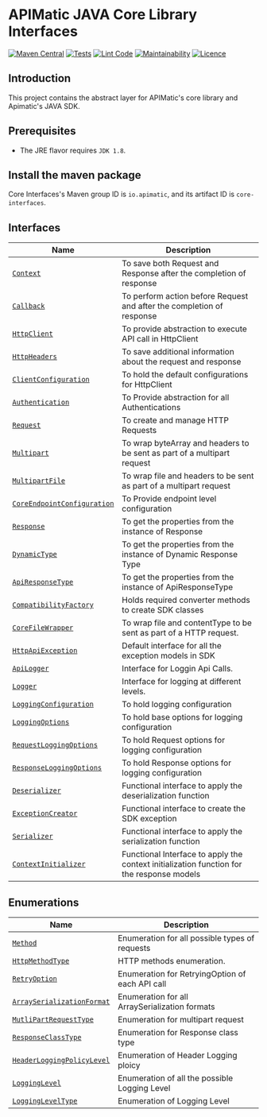 # APIMatic JAVA Core Library Interfaces
[![Maven Central][maven-badge]][maven-url]
[![Tests][test-badge]][test-url]
[![Lint Code][lint-badge]][lint-url]
[![Maintainability][maintainability-url]][code-climate-url]
[![Licence][license-badge]][license-url]
## Introduction
This project contains the abstract layer for APIMatic's core library and Apimatic's JAVA SDK. 

## Prerequisites
* The JRE flavor requires `JDK 1.8`.
## Install the maven package
Core Interfaces's Maven group ID is `io.apimatic`, and its artifact ID is `core-interfaces`.

## Interfaces
| Name                                                                    | Description                                                        |
|-------------------------------------------------------------------------|--------------------------------------------------------------------|
| [`Context`](./src/main/java/io/apimatic/coreinterfaces/http/Context.java)                     | To save both Request and Response after the completion of response |
| [`Callback`](./src/main/java/io/apimatic/coreinterfaces/http/Callback.java)                     | To perform action before Request and after the completion of response |
| [`HttpClient`](./src/main/java/io/apimatic/coreinterfaces/http/HttpClient.java)                     | To provide abstraction to execute API call in HttpClient |
| [`HttpHeaders`](./src/main/java/io/apimatic/coreinterfaces/http/HttpHeaders.java)                     | To save additional information about the request and response |
| [`ClientConfiguration`](./src/main/java/io/apimatic/coreinterfaces/http/ClientConfiguration.java)                     | To hold the default configurations for HttpClient |
| [`Authentication`](./src/main/java/io/apimatic/coreinterfaces/authentication/Authentication.java)            | To Provide abstraction for all Authentications                        |
| [`Request`](./src/main/java/io/apimatic/coreinterfaces/http/request/Request.java)             |  To create and manage HTTP Requests                 |
| [`Multipart`](./src/main/java/io/apimatic/coreinterfaces/http/request/Multipart.java) | To wrap byteArray and headers to be sent as part of a multipart request                              |
| [`MultipartFile`](./src/main/java/io/apimatic/coreinterfaces/http/request/MultipartFile.java) | To wrap file and headers to be sent as part of a multipart request                                  |
| [`CoreEndpointConfiguration`](./src/main/java/io/apimatic/coreinterfaces/http/request/configuration/CoreEndpointConfiguration.java)                 | To Provide endpoint level configuration      |
| [`Response`](./src/main/java/io/apimatic/coreinterfaces/http/response/Response.java)          | To get the properties from the instance of Response                |
| [`DynamicType`](./src/main/java/io/apimatic/coreinterfaces/http/response/DynamicType.java)          | To get the properties from the instance of Dynamic Response Type                |
| [`ApiResponseType`](./src/main/java/io/apimatic/coreinterfaces/http/response/ApiResponseType.java)          | To get the properties from the instance of ApiResponseType                |
| [`CompatibilityFactory`](./src/main/java/io/apimatic/coreinterfaces/compatibility\CompatibilityFactory.java)                  | Holds required converter methods to create SDK classes             |
| [`CoreFileWrapper`](./src/main/java/io/apimatic/coreinterfaces/type/CoreFileWrapper.java)                  | To wrap file and contentType to be sent as part of a HTTP request.            |
| [`HttpApiException`](./src/main/java/io/apimatic/coreinterfaces/type/HttpApiException.java)                  | Default interface for all the exception models in SDK              |
| [`ApiLogger`](./src/main/java/io/apimatic/coreinterfaces/logger/ApiLogger.java)                  | Interface for Loggin Api Calls.              |
| [`Logger`](./src/main/java/io/apimatic/coreinterfaces/logger/Logger.java)                  | Interface for logging at different levels.              |
| [`LoggingConfiguration`](./src/main/java/io/apimatic/coreinterfaces/logger/configuration/LoggingConfiguration.java)                  | To hold logging configuration              |
| [`LoggingOptions`](./src/main/java/io/apimatic/coreinterfaces/logger/configuration/LoggingOptions.java)                  | To hold base options for logging configuration              |
| [`RequestLoggingOptions`](./src/main/java/io/apimatic/coreinterfaces/logger/configuration/RequestLoggingOptions.java)                  | To hold Request options for logging configuration              |
| [`ResponseLoggingOptions`](./src/main/java/io/apimatic/coreinterfaces/logger/configuration/ResponseLoggingOptions.java)                  | To hold Response options for logging configuration              |
| [`Deserializer`](./src/main/java/io/apimatic/coreinterfaces/type/functional/Deserializer.java)                  | Functional interface to  apply the deserialization function           |
| [`ExceptionCreator`](./src/main/java/io/apimatic/coreinterfaces/type/functional/ExceptionCreator.java)                  | Functional interface to  create the SDK exception             |
| [`Serializer`](./src/main/java/io/apimatic/coreinterfaces/type/functional/Serializer.java)                  | Functional interface to  apply the serialization function              |
| [`ContextInitializer`](./src/main/java/io/apimatic/coreinterfaces/type/functional/ContextInitializer.java)                  | Functional Interface to apply the context initialization function for the response models             |

## Enumerations
| Name                                                                          | Description                                                     |
|-------------------------------------------------------------------------------|-----------------------------------------------------------------|
| [`Method`](./src/main/java/io/apimatic/coreinterfaces/http/Method.java)                         | Enumeration for all possible types of requests                  |
| [`HttpMethodType`](./src/main/java/io/apimatic/coreinterfaces/http/HttpMethodType.java)                                               | HTTP methods enumeration. |
| [`RetryOption`](./src/main/java/io/apimatic/coreinterfaces/http/request/configuration/RetryOption.java)                                     | Enumeration for RetryingOption of each API call                 |
| [`ArraySerializationFormat`](./src/main/java/io/apimatic/coreinterfaces/http/request/ArraySerializationFormat.java)                                     | Enumeration  for all ArraySerialization formats       |
| [`MutliPartRequestType`](./src/main/java/io/apimatic/coreinterfaces/http/request/MutliPartRequestType.java)                                     | Enumeration for multipart request       |
| [`ResponseClassType`](./src/main/java/io/apimatic/coreinterfaces/http/request/ResponseClassType.java)                                     | Enumeration for Response class type    |
| [`HeaderLoggingPolicyLevel`](./src/main/java/io/apimatic/coreinterfaces/http/HeaderLoggingPolicyLevel.java)                     | Enumeration of Header Logging ploicy  |
| [`LoggingLevel`](./src/main/java/io/apimatic/coreinterfaces/http/LoggingLevel.java)                     | Enumeration of all the possible Logging Level  |
| [`LoggingLevelType`](./src/main/java/io/apimatic/coreinterfaces/http/LoggingLevelType.java)                     | Enumeration of Logging Level  |

[license-badge]: https://img.shields.io/badge/licence-MIT-blue
[license-url]: LICENSE
[maven-badge]: https://img.shields.io/maven-central/v/io.apimatic/core-interfaces?color=green
[maven-url]: https://central.sonatype.dev/artifact/io.apimatic/core-interfaces/0.1.1
[test-badge]: https://github.com/apimatic/core-interfaces-java/actions/workflows/build-and-test.yml/badge.svg
[test-url]: https://github.com/apimatic/core-interfaces-java/actions/workflows/build-and-test.yml
[code-climate-url]: https://codeclimate.com/github/apimatic/core-interfaces-java
[maintainability-url]: https://api.codeclimate.com/v1/badges/71332f9af318d309c3dc/maintainability
[lint-badge]: https://github.com/apimatic/core-interfaces-java/actions/workflows/linter.yml/badge.svg
[lint-url]: https://github.com/apimatic/core-interfaces-java/actions/workflows/linter.yml

